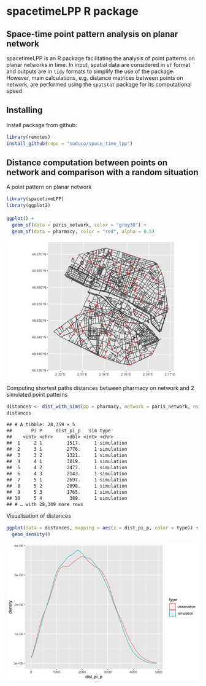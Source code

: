
# spacetimeLPP R package

## Space-time point pattern analysis on planar network

spacetimeLPP is an R package facilitating the analysis of point patterns
on planar networks in time. In input, spatial data are considered in
`sf` format and outputs are in `tidy` formats to simplify the use of the
package. However, main calculations, e.g. distance matrices between
points on network, are performed using the `spatstat` package for its
computational speed.

## Installing

Install package from github:

``` r
library(remotes)
install_github(repo = "soduco/space_time_lpp")
```

## Distance computation between points on network and comparison with a random situation

A point pattern on planar network

``` r
library(spacetimeLPP)
library(ggplot2)

ggplot() +
  geom_sf(data = paris_network, color = "grey30") +
  geom_sf(data = pharmacy, color = "red", alpha = 0.5)
```

![](README_files/figure-gfm/unnamed-chunk-2-1.png)<!-- -->

Computing shortest paths distances between pharmacy on network and 2
simulated point patterns

``` r
distances <- dist_with_sims(pp = pharmacy, network = paris_network, nsim = 2)
distances
```

    ## # A tibble: 28,359 × 5
    ##       Pi P     dist_pi_p   sim type      
    ##    <int> <chr>     <dbl> <int> <chr>     
    ##  1     2 1         1517.     1 simulation
    ##  2     3 1         2776.     1 simulation
    ##  3     3 2         1321.     1 simulation
    ##  4     4 1         3019.     1 simulation
    ##  5     4 2         2477.     1 simulation
    ##  6     4 3         2143.     1 simulation
    ##  7     5 1         2697.     1 simulation
    ##  8     5 2         2098.     1 simulation
    ##  9     5 3         1765.     1 simulation
    ## 10     5 4          389.     1 simulation
    ## # … with 28,349 more rows

Visualisation of distances

``` r
ggplot(data = distances, mapping = aes(x = dist_pi_p, color = type)) +
  geom_density()
```

![](README_files/figure-gfm/unnamed-chunk-4-1.png)<!-- -->
